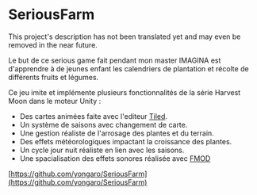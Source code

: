 # **SeriousFarm**

This project's description has not been translated yet and may even be removed in the near future.


Le but de ce serious game fait pendant mon master IMAGINA est d'apprendre à de jeunes enfant les calendriers de plantation et récolte de différents fruits et légumes.

Ce jeu imite et implémente plusieurs fonctionnalités de la série Harvest Moon dans le moteur Unity :

* Des cartes animées faite avec l'editeur [Tiled](https://www.mapeditor.org/).
* Un système de saisons avec changement de carte.
* Une gestion réaliste de l'arrosage des plantes et du terrain.
* Des effets météorologiques impactant la croissance des plantes.
* Un cycle jour nuit réaliste en lien avec les saisons.
* Une spacialisation des effets sonores réalisée avec [FMOD](https://www.fmod.com/)

[https://github.com/yongaro/SeriousFarm](https://github.com/yongaro/SeriousFarm)
